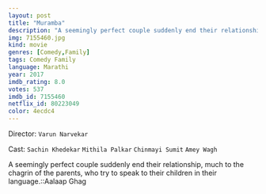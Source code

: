 ```yaml
---
layout: post
title: "Muramba"
description: "A seemingly perfect couple suddenly end their relationship, much to the chagrin of the parents, who try to speak to their children in their language.::Aalaap Ghag.."
img: 7155460.jpg
kind: movie
genres: [Comedy,Family]
tags: Comedy Family 
language: Marathi
year: 2017
imdb_rating: 8.0
votes: 537
imdb_id: 7155460
netflix_id: 80223049
color: 4ecdc4
---
```

Director: `Varun Narvekar`  

Cast: `Sachin Khedekar` `Mithila Palkar` `Chinmayi Sumit` `Amey Wagh` 

A seemingly perfect couple suddenly end their relationship, much to the chagrin of the parents, who try to speak to their children in their language.::Aalaap Ghag